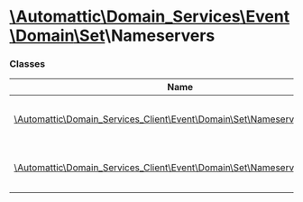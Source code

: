# [\Automattic](../namespaces/automattic.md)[\Domain_Services](../namespaces/automattic-domain-services.md)[\Event](../namespaces/automattic-domain-services-event.md)[\Domain](../namespaces/automattic-domain-services-event-domain.md)[\Set](../namespaces/automattic-domain-services-event-domain-set.md)\Nameservers

### Classes

| Name | Summary |
|------|---------|
| [\Automattic\Domain_Services_Client\Event\Domain\Set\Nameservers\Fail](../classes/Automattic-Domain-Services-Event-Domain-Set-Nameservers-Fail.md) | Set name servers failure event |
| [\Automattic\Domain_Services_Client\Event\Domain\Set\Nameservers\Success](../classes/Automattic-Domain-Services-Event-Domain-Set-Nameservers-Success.md) | Set name servers success event |

